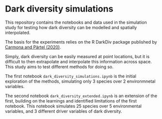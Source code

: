 # Dark diversity simulations

This repository contains the notebooks and data used in the simulation study for testing how dark diversity can be modelled and spatially interpolated.

The basis for the experiments relies on the R DarkDiv package published by [Carmona and Pärtel (2020)](https://onlinelibrary.wiley.com/doi/full/10.1111/geb.13203).

Simply, dark diversity can be easily measured at point locations, but it is difficult to then extrapolate and interpolate this information across space. This study aims to test different methods for doing so.

The first notebook `dark_diversity_simulations.ipynb` is the initial exploration of the methods, simulating only 3 species over 2 environmnetal variables.

The second notebook `dark_diversity_extended.ipynb` is an extension of the first, building on the learnings and identified limitations of the first notebook. This notebook simulates 25 species over 5 environmental variables, and 3 different driver variables of dark diversity.
